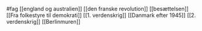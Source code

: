 #fag
[[england og australien]]
[[den franske revolution]]
[[besættelsen]]
[[Fra folkestyre til demokrati]]
[[1. verdenskrig]]
[[Danmark efter 1945]]
[[2. verdenskrig]]
[[Berlinmuren]]